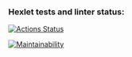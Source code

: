 ### Hexlet tests and linter status:
[![Actions Status](https://github.com/kozlyatinka/python-project-49/actions/workflows/hexlet-check.yml/badge.svg)](https://github.com/kozlyatinka/python-project-49/actions)

[![Maintainability](https://api.codeclimate.com/v1/badges/479c7cfb147a7ea3c612/maintainability)](https://codeclimate.com/github/kozlyatinka/python-project-49/maintainability)
